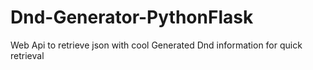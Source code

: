 # Dnd-Generator-PythonFlask
Web Api to retrieve json with cool Generated Dnd information for quick retrieval
